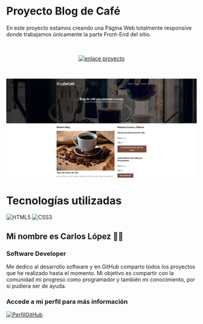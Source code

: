 # Proyecto Blog de Café
En este proyecto estamos creando una Página Web totalmente responsive donde trabajamos únicamente la parte Front-End del sitio.

<br>
<p align="center">
  <a href="https://blogcafecarlos1.netlify.app" target="blank">
   <img align="center" src="https://img.shields.io/badge/enlace proyecto-44c5f5?style=for-the-badge" alt="enlace proyecto" height="30px" width="160px" />
  </a>
</p>
</br>

![image.png](image.png)

# Tecnologías utilizadas
![HTML5](https://img.shields.io/badge/html5-%23E34F26.svg?style=for-the-badge&logo=html5&logoColor=white) ![CSS3](https://img.shields.io/badge/css3-%231572B6.svg?style=for-the-badge&logo=css3&logoColor=white)

## Mi nombre es Carlos López 👋🏾
### Software Developer

Me dedico al desarrollo software y en GitHub comparto todos los proyectos que he realizado hasta el momento. Mi objetivo es compartir con la comunidad mi progreso como programador y también mi conocimiento, por si pudiera ser de ayuda.

### Accede a mi perfil para más información
[![PerfilGitHub](https://img.shields.io/badge/GitHub-clmonreal-edcc85?style=for-the-badge&logo=github&logoColor=white&labelColor=010101)](https://github.com/clmonreal)
